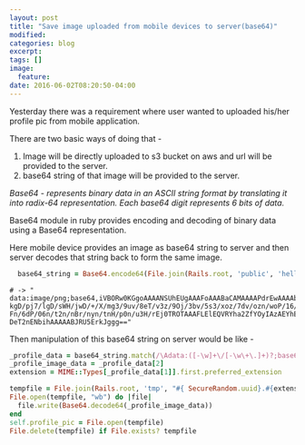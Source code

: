 ```yaml
---
layout: post
title: "Save image uploaded from mobile devices to server(base64)"
modified:
categories: blog
excerpt:
tags: []
image:
  feature:
date: 2016-06-02T08:20:50-04:00
---
```


Yesterday there was a requirement where user wanted to uploaded his/her profile pic from mobile application.

There are two basic ways of doing that -

1. Image will be directly uploaded to s3 bucket on aws and url will be provided to the server.
2. base64 string of that image will be provided to the server.

*Base64 - represents binary data in an ASCII string format by translating it into radix-64 representation. 
Each base64 digit represents 6 bits of data.*

Base64 module in ruby provides encoding and decoding of binary data using a Base64 representation.

Here mobile device provides an image as base64 string to server and then server decodes that string back to form the 
same image.

```ruby
  base64_string = Base64.encode64(File.join(Rails.root, 'public', 'hello.png'))
```

```
# -> "
data:image/png;base64,iVBORw0KGgoAAAANSUhEUgAAAFoAAABaCAMAAAAPdrEwAAAAb1BMVEX/mQD/////mAD/lAD/
kgD/pj7/lgD/sWH/jwD/+/X/mg3/9uv/8eT/v3z/9Oj/3bv/5s3/xoz/7dv/ozn/woP/16//rVH/oB7/yJL/zZ3/4cH/s
Fn/6dP/06n/t2n/nBr/nyn/tnH/p0n/u3H/rEj0TROTAAAFLElEQVRYha2ZfYOyIAzAEYhEs6ysy8r06vn+n/4cnAr/X/
DeT2nENbihAAAAABJRU5ErkJggg=="
```

Then manipulation of this base64 string on server would be like - 

```ruby
_profile_data = base64_string.match(/\Adata:([-\w]+\/[-\w\+\.]+)?;base64,(.*)/) || []
_profile_image_data = _profile_data[2]
extension = MIME::Types[_profile_data[1]].first.preferred_extension

tempfile = File.join(Rails.root, 'tmp', "#{ SecureRandom.uuid}.#{extension}")
File.open(tempfile, "wb") do |file|
  file.write(Base64.decode64(_profile_image_data))
end
self.profile_pic = File.open(tempfile)
File.delete(tempfile) if File.exists? tempfile
```
